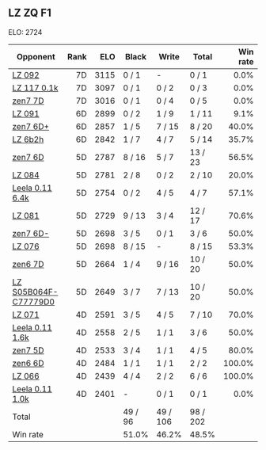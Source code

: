 ## LZ ZQ F1 ##

ELO: 2724

Opponent | Rank | ELO | Black | Write | Total | Win rate
---------|-----:|----:|-------|-------|-------|-------:
[LZ 092](LZ%20092.md) | 7D | 3115 | 0 / 1 | - | 0 / 1 | 0.0%
[LZ 117 0.1k](LZ%20117%200.1k.md) | 7D | 3097 | 0 / 1 | 0 / 2 | 0 / 3 | 0.0%
[zen7 7D](zen7%207D.md) | 7D | 3016 | 0 / 1 | 0 / 4 | 0 / 5 | 0.0%
[LZ 091](LZ%20091.md) | 6D | 2899 | 0 / 2 | 1 / 9 | 1 / 11 | 9.1%
[zen7 6D+](zen7%206D+.md) | 6D | 2857 | 1 / 5 | 7 / 15 | 8 / 20 | 40.0%
[LZ 6b2h](LZ%206b2h.md) | 6D | 2842 | 1 / 7 | 4 / 7 | 5 / 14 | 35.7%
[zen7 6D](zen7%206D.md) | 5D | 2787 | 8 / 16 | 5 / 7 | 13 / 23 | 56.5%
[LZ 084](LZ%20084.md) | 5D | 2781 | 2 / 8 | 0 / 2 | 2 / 10 | 20.0%
[Leela 0.11 6.4k](Leela%200.11%206.4k.md) | 5D | 2754 | 0 / 2 | 4 / 5 | 4 / 7 | 57.1%
[LZ 081](LZ%20081.md) | 5D | 2729 | 9 / 13 | 3 / 4 | 12 / 17 | 70.6%
[zen7 6D-](zen7%206D-.md) | 5D | 2698 | 3 / 5 | 0 / 1 | 3 / 6 | 50.0%
[LZ 076](LZ%20076.md) | 5D | 2698 | 8 / 15 | - | 8 / 15 | 53.3%
[zen6 7D](zen6%207D.md) | 5D | 2664 | 1 / 4 | 9 / 16 | 10 / 20 | 50.0%
[LZ S05B064F-C77779D0](LZ%20S05B064F-C77779D0.md) | 5D | 2649 | 3 / 7 | 7 / 13 | 10 / 20 | 50.0%
[LZ 071](LZ%20071.md) | 4D | 2591 | 3 / 5 | 4 / 5 | 7 / 10 | 70.0%
[Leela 0.11 1.6k](Leela%200.11%201.6k.md) | 4D | 2558 | 2 / 5 | 1 / 1 | 3 / 6 | 50.0%
[zen7 5D](zen7%205D.md) | 4D | 2533 | 3 / 4 | 1 / 1 | 4 / 5 | 80.0%
[zen6 6D](zen6%206D.md) | 4D | 2484 | 1 / 1 | 1 / 1 | 2 / 2 | 100.0%
[LZ 066](LZ%20066.md) | 4D | 2439 | 4 / 4 | 2 / 2 | 6 / 6 | 100.0%
[Leela 0.11 1.0k](Leela%200.11%201.0k.md) | 4D | 2401 | - | 0 / 1 | 0 / 1 | 0.0%
Total | | | 49 / 96 | 49 / 106 | 98 / 202 | 
Win rate| | | 51.0% | 46.2% | 48.5% | 
